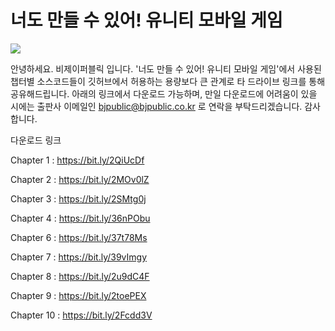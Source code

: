 # 너도 만들 수 있어! 유니티 모바일 게임

<img src="https://user-images.githubusercontent.com/21074282/71651896-77e99e00-2d64-11ea-9614-022730922aca.jpg"></img>

안녕하세요. 비제이퍼블릭 입니다. '너도 만들 수 있어! 유니티 모바일 게임'에서 사용된 챕터별 소스코드들이 깃허브에서 허용하는 용량보다 큰 관계로 타 드라이브 링크를 통해 공유해드립니다. 아래의 링크에서 다운로드 가능하며, 만일 다운로드에 어려움이 있을 시에는 출판사 이메일인 bjpublic@bjpublic.co.kr 로 연락을 부탁드리겠습니다. 감사합니다.

다운로드 링크

Chapter 1 : https://bit.ly/2QiUcDf

Chapter 2 : https://bit.ly/2MOv0lZ

Chapter 3 : https://bit.ly/2SMtg0j

Chapter 4 : https://bit.ly/36nPObu

Chapter 6 : https://bit.ly/37t78Ms

Chapter 7 : https://bit.ly/39vImgy

Chapter 8 : https://bit.ly/2u9dC4F

Chapter 9 : https://bit.ly/2toePEX

Chapter 10 : https://bit.ly/2Fcdd3V
